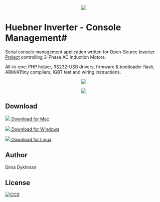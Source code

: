 <p align="center">
<img src="https://github.com/poofik/huebner-inverter/raw/master/macOS/Assets.xcassets/AppIcon.appiconset/128x128.png">
</p>

# Huebner Inverter - Console Management#

Serial console management application written for Open-Source [Inverter Project](http://johanneshuebner.com/quickcms/index.html%3Fde_electric-car-conversion-site,14.html) controlling 3-Phase AC Induction Motors.

All-in-one: PHP helper, RS232-USB drivers, firmware & bootloader flash, ARM/ATtiny compilers, IGBT test and wiring instructions.

<p align="center">
<img src="https://github.com/poofik/huebner-inverter/raw/master/Web/img/screenshot.jpg">
</p>

<p align="center">
<img src="https://github.com/poofik/huebner-inverter/raw/master/Web/img/photo.jpg">
</p>

## Download

<a href="https://github.com/poofik/Huebner-Inverter/releases/download/1.0/Huebner.Inverter.dmg"><img src="https://github.com/poofik/huebner-inverter/raw/master/Web/img/mac.png"> Download for Mac</a>

<a href="https://github.com/poofik/Huebner-Inverter/releases/download/1.0/Huebner.Inverter.Windows.zip"><img src="https://github.com/poofik/huebner-inverter/raw/master/Web/img/win.png"> Download for Windows</a>

<a href="https://github.com/poofik/Huebner-Inverter/releases/download/1.0/Huebner.Inverter.Linux.tgz"><img src="https://github.com/poofik/huebner-inverter/raw/master/Web/img/linux.png"> Download for Linux</a>

## Author

Dima Dykhman

## License

<a href="http://creativecommons.org/publicdomain/zero/1.0/" rel="license" target="_blank"> <img alt="CC0" border="0" src="http://i.creativecommons.org/l/zero/1.0/88x31.png" title="CC0" /></a>